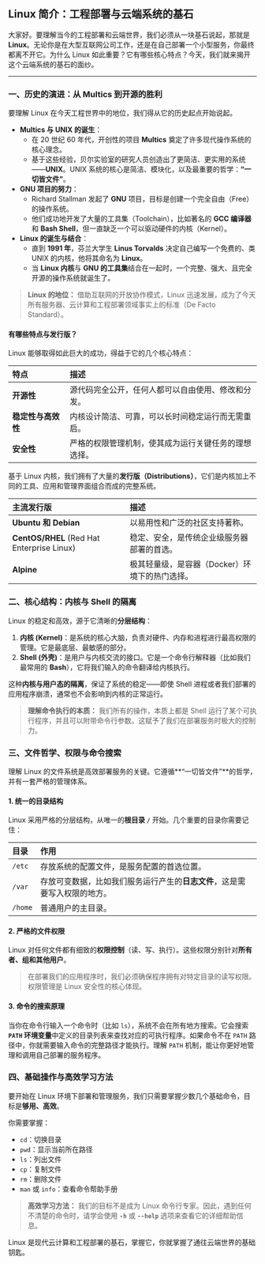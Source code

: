 ## Linux 简介：工程部署与云端系统的基石

大家好。要理解当今的工程部署和云端世界，我们必须从一块基石说起，那就是 **Linux**。无论你是在大型互联网公司工作，还是在自己部署一个小型服务，你最终都离不开它。为什么 Linux 如此重要？它有哪些核心特点？今天，我们就来揭开这个云端系统的基石的面纱。

---

### 一、历史的演进：从 Multics 到开源的胜利

要理解 Linux 在今天工程世界中的地位，我们得从它的历史起点开始说起。

* **Multics 与 UNIX 的诞生**：
    * 在 20 世纪 60 年代，开创性的项目 **Multics** 奠定了许多现代操作系统的核心理念。
    * 基于这些经验，贝尔实验室的研究人员创造出了更简洁、更实用的系统——**UNIX**。UNIX 系统的核心是简洁、模块化，以及最重要的哲学：**“一切皆文件”**。
* **GNU 项目的努力**：
    * Richard Stallman 发起了 **GNU** 项目，目标是创建一个完全自由（Free）的操作系统。
    * 他们成功地开发了大量的工具集（Toolchain），比如著名的 **GCC 编译器**和 **Bash Shell**，但一直缺乏一个可以驱动硬件的内核（Kernel）。
* **Linux 的诞生与结合**：
    * 直到 **1991 年**，芬兰大学生 **Linus Torvalds** 决定自己编写一个免费的、类 UNIX 的内核，他将其命名为 **Linux**。
    * 当 **Linux 内核**与 **GNU 的工具集**结合在一起时，一个完整、强大、且完全开源的操作系统就诞生了。

> **Linux 的地位：** 借助互联网的开放协作模式，Linux 迅速发展，成为了今天所有服务器、云计算和工程部署领域事实上的标准（De Facto Standard）。

#### 有哪些特点与发行版？

Linux 能够取得如此巨大的成功，得益于它的几个核心特点：

| 特点 | 描述 |
| :--- | :--- |
| **开源性** | 源代码完全公开，任何人都可以自由使用、修改和分发。 |
| **稳定性与高效性** | 内核设计简洁、可靠，可以长时间稳定运行而无需重启。 |
| **安全性** | 严格的权限管理机制，使其成为运行关键任务的理想选择。 |

基于 Linux 内核，我们拥有了大量的**发行版（Distributions）**，它们是内核加上不同的工具、应用和管理界面组合而成的完整系统。

| 主流发行版 | 描述 |
| :--- | :--- |
| **Ubuntu 和 Debian** | 以易用性和广泛的社区支持著称。 |
| **CentOS/RHEL** (Red Hat Enterprise Linux) | 稳定、安全，是传统企业级服务器部署的首选。 |
| **Alpine** | 极其轻量级，是容器（Docker）环境下的热门选择。 |

### 二、核心结构：内核与 Shell 的隔离

Linux 的稳定和高效，源于它清晰的**分层结构**：

1.  **内核 (Kernel)**：是系统的核心大脑，负责对硬件、内存和进程进行最高权限的管理。它是最底层、最敏感的部分。
2.  **Shell (外壳)**：是用户与内核交流的接口。它是一个命令行解释器（比如我们最常用的 **Bash**），它将我们输入的命令翻译给内核执行。

这种**内核与用户态的隔离**，保证了系统的稳定——即使 Shell 进程或者我们部署的应用程序崩溃，通常也不会影响到内核的正常运行。

> **理解命令执行的本质：** 我们所有的操作，本质上都是 Shell 运行了某个可执行程序，并且可以附带命令行参数。这赋予了我们在部署服务时极大的控制力。

### 三、文件哲学、权限与命令搜索

理解 Linux 的文件系统是高效部署服务的关键。它遵循**“一切皆文件”**的哲学，并有一套严格的管理体系。

#### 1. 统一的目录结构

Linux 采用严格的分层结构，从唯一的**根目录 `/`** 开始。几个重要的目录你需要记住：

| 目录 | 作用 |
| :--- | :--- |
| `/etc` | 存放系统的配置文件，是服务配置的首选位置。 |
| `/var` | 存放可变数据，比如我们服务运行产生的**日志文件**，这是需要写入权限的地方。 |
| `/home` | 普通用户的主目录。 |

#### 2. 严格的文件权限

Linux 对任何文件都有细致的**权限控制**（读、写、执行）。这些权限分别针对**所有者、组和其他用户**。

> 在部署我们的应用程序时，我们必须确保程序拥有对特定目录的读写权限。权限管理是 Linux 安全性的核心体现。

#### 3. 命令的搜索原理

当你在命令行输入一个命令时（比如 `ls`），系统不会在所有地方搜索。它会搜索 **`PATH` 环境变量**中定义的目录列表来查找对应的可执行程序。如果命令不在 `PATH` 路径中，你就需要输入命令的完整路径才能执行。理解 `PATH` 机制，能让你更好地管理和调用自己部署的服务程序。

### 四、基础操作与高效学习方法

要开始在 Linux 环境下部署和管理服务，我们只需要掌握少数几个基础命令，目标是**够用、高效**。

你需要掌握：

* `cd`：切换目录
* `pwd`：显示当前所在路径
* `ls`：列出文件
* `cp`：复制文件
* `rm`：删除文件
* `man` 或 `info`：查看命令帮助手册

> **高效学习方法：** 我们的目标不是成为 Linux 命令行专家。因此，遇到任何不清楚的命令时，请学会使用 **`-h`** 或 **`--help`** 选项来查看它的详细帮助信息。

Linux 是现代云计算和工程部署的基石，掌握它，你就掌握了通往云端世界的基础钥匙。